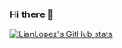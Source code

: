 ### Hi there 👋
[![LianLopez's GitHub stats](https://github-readme-stats.vercel.app/api?username=lianlopez)](https://github.com/anuraghazra/github-readme-stats)

<!--
**LianLopez/LianLopez** is a ✨ _special_ ✨ repository because its `README.md` (this file) appears on your GitHub profile.

Here are some ideas to get you started:

- 🔭 I’m currently working on ...
- 🌱 I’m currently learning ...
- 👯 I’m looking to collaborate on ...
- 🤔 I’m looking for help with ...
- 💬 Ask me about ...
- 📫 How to reach me: ...
- 😄 Pronouns: ...
- ⚡ Fun fact: ...
-->
